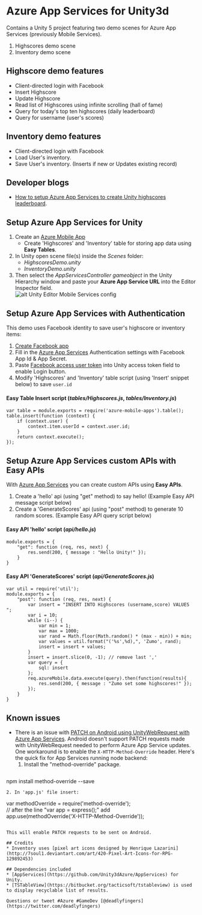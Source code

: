 # Azure App Services for Unity3d
Contains a Unity 5 project featuring two demo scenes for Azure App Services (previously Mobile Services).  

1. Highscores demo scene
2. Inventory demo scene

## Highscore demo features
* Client-directed login with Facebook
* Insert Highscore
* Update Highscore
* Read list of Highscores using infinite scrolling (hall of fame)
* Query for today's top ten highscores (daily leaderboard)
* Query for username (user's scores)

## Inventory demo features
* Client-directed login with Facebook
* Load User's inventory.
* Save User's inventory. (Inserts if new or Updates existing record)

## Developer blogs
- [How to setup Azure App Services to create Unity highscores leaderboard](http://www.deadlyfingers.net/azure/azure-app-services-for-unity3d/).

## Setup Azure App Services for Unity
1. Create an [Azure Mobile App](https://portal.azure.com/)
	* Create 'Highscores' and 'Inventory' table for storing app data using **Easy Tables**.
2. In Unity open scene file(s) inside the *Scenes* folder:  
	* *HighscoresDemo.unity*
	* *InventoryDemo.unity*
3. Then select the *AppServicesController gameobject* in the Unity Hierarchy window and paste your **Azure App Service URL** into the Editor Inspector field.  
	![alt Unity Editor Mobile Services config](https://cloud.githubusercontent.com/assets/1880480/18139855/0e5fe626-6fab-11e6-8de6-484e3b909cc8.png)

## Setup Azure App Services with Authentication
This demo uses Facebook identity to save user's highscore or inventory items:

1. [Create Facebook app](https://developers.facebook.com/apps/)
2. Fill in the [Azure App Services](https://portal.azure.com/) Authentication settings with Facebook App Id & App Secret.
3. Paste [Facebook access user token](https://developers.facebook.com/tools/accesstoken/) into Unity access token field to enable Login button.
4. Modify 'Highscores' and 'Inventory' table script (using 'Insert' snippet below) to save `user.id`

#### **Easy Table Insert** script (*tables/Highscores.js*, *tables/Inventory.js*)
```node
var table = module.exports = require('azure-mobile-apps').table();
table.insert(function (context) {
	if (context.user) {
		context.item.userId = context.user.id;
	}
	return context.execute();
});
```

## Setup Azure App Services custom APIs with **Easy APIs**
With [Azure App Services](https://portal.azure.com/) you can create custom APIs using **Easy APIs**.

1. Create a 'hello' api (using "get" method) to say hello! (Example Easy API message script below)
2. Create a 'GenerateScores' api (using "post" method) to generate 10 random scores. (Example Easy API query script below)

#### Easy API 'hello' script (*api/hello.js*)
```node
module.exports = {
    "get": function (req, res, next) {
        res.send(200, { message : "Hello Unity!" });
    }
}
```

#### Easy API 'GenerateScores' script (*api/GenerateScores.js*)
```node
var util = require('util');
module.exports = {
    "post": function (req, res, next) {
        var insert = "INSERT INTO Highscores (username,score) VALUES ";
        var i = 10;
        while (i--) {
            var min = 1;
            var max = 1000;
            var rand = Math.floor(Math.random() * (max - min)) + min;
            var values = util.format("('%s',%d),", 'Zumo', rand);
            insert = insert + values;
        }
        insert = insert.slice(0, -1); // remove last ','
        var query = {
            sql: insert
        };
        req.azureMobile.data.execute(query).then(function(results){
            res.send(200, { message : "Zumo set some highscores!" });
        });
    }
}

```
## Known issues
* There is an issue with [PATCH on Android using UnityWebRequest with Azure App Services](http://answers.unity3d.com/questions/1230067/trying-to-use-patch-on-a-unitywebrequest-on-androi.html).
Android doesn't support PATCH requests made with UnityWebRequest needed to perform Azure App Service updates. 
One workaround is to enable the `X-HTTP-Method-Override` header. Here's the quick fix for App Services running node backend:
  1. Install the "method-override" package.  
  ```
npm install method-override --save
  ```
  2. In 'app.js' file insert:  
  ```
var methodOverride = require('method-override');  
// after the line "var app = express();" add  
app.use(methodOverride('X-HTTP-Method-Override'));
  ```

This will enable PATCH requests to be sent on Android.

## Credits
* Inventory uses [pixel art icons designed by Henrique Lazarini](http://7soul1.deviantart.com/art/420-Pixel-Art-Icons-for-RPG-129892453)

## Dependencies included
* [AppServices](https://github.com/Unity3dAzure/AppServices) for Unity.
* [TSTableView](https://bitbucket.org/tacticsoft/tstableview) is used to display recyclable list of results.

Questions or tweet #Azure #GameDev [@deadlyfingers](https://twitter.com/deadlyfingers)
